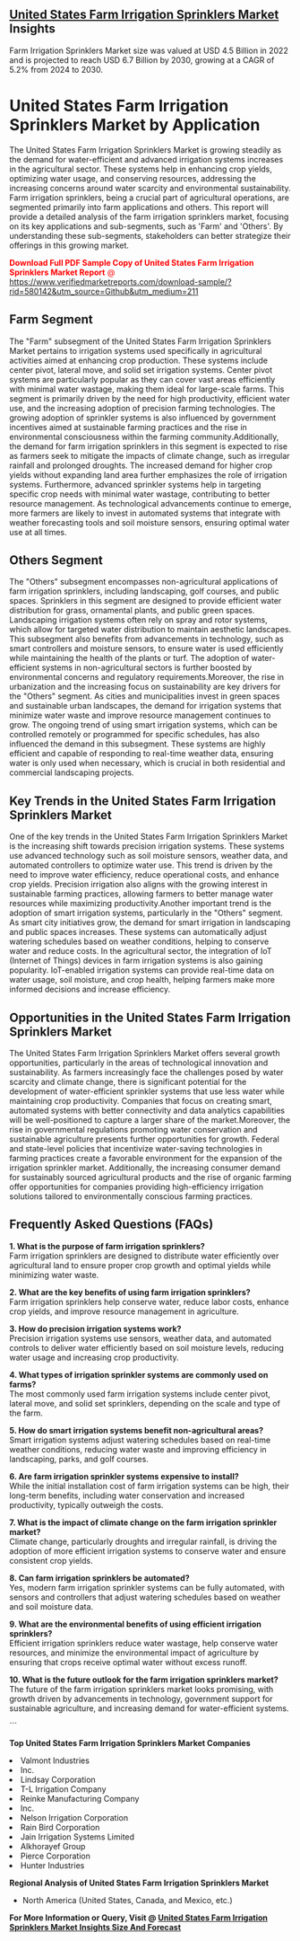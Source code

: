 <h2><a href="https://www.verifiedmarketreports.com/download-sample/?rid=580142&amp;utm_source=Github&amp;utm_medium=211" target="_blank">United States Farm Irrigation Sprinklers Market</a> Insights</h2><p>Farm Irrigation Sprinklers Market size was valued at USD 4.5 Billion in 2022 and is projected to reach USD 6.7 Billion by 2030, growing at a CAGR of 5.2% from 2024 to 2030.</p><p><h1>United States Farm Irrigation Sprinklers Market by Application</h1><p>The United States Farm Irrigation Sprinklers Market is growing steadily as the demand for water-efficient and advanced irrigation systems increases in the agricultural sector. These systems help in enhancing crop yields, optimizing water usage, and conserving resources, addressing the increasing concerns around water scarcity and environmental sustainability. Farm irrigation sprinklers, being a crucial part of agricultural operations, are segmented primarily into farm applications and others. This report will provide a detailed analysis of the farm irrigation sprinklers market, focusing on its key applications and sub-segments, such as 'Farm' and 'Others'. By understanding these sub-segments, stakeholders can better strategize their offerings in this growing market.<p><span class=""><span style="color: #ff0000;"><strong>Download Full PDF Sample Copy of United States Farm Irrigation Sprinklers Market Report</strong> @ </span><a href="https://www.verifiedmarketreports.com/download-sample/?rid=580142&amp;utm_source=Github&amp;utm_medium=211" target="_blank">https://www.verifiedmarketreports.com/download-sample/?rid=580142&amp;utm_source=Github&amp;utm_medium=211</a></span></p></p><h2>Farm Segment</h2><p>The "Farm" subsegment of the United States Farm Irrigation Sprinklers Market pertains to irrigation systems used specifically in agricultural activities aimed at enhancing crop production. These systems include center pivot, lateral move, and solid set irrigation systems. Center pivot systems are particularly popular as they can cover vast areas efficiently with minimal water wastage, making them ideal for large-scale farms. This segment is primarily driven by the need for high productivity, efficient water use, and the increasing adoption of precision farming technologies. The growing adoption of sprinkler systems is also influenced by government incentives aimed at sustainable farming practices and the rise in environmental consciousness within the farming community.Additionally, the demand for farm irrigation sprinklers in this segment is expected to rise as farmers seek to mitigate the impacts of climate change, such as irregular rainfall and prolonged droughts. The increased demand for higher crop yields without expanding land area further emphasizes the role of irrigation systems. Furthermore, advanced sprinkler systems help in targeting specific crop needs with minimal water wastage, contributing to better resource management. As technological advancements continue to emerge, more farmers are likely to invest in automated systems that integrate with weather forecasting tools and soil moisture sensors, ensuring optimal water use at all times.</p><h2>Others Segment</h2><p>The "Others" subsegment encompasses non-agricultural applications of farm irrigation sprinklers, including landscaping, golf courses, and public spaces. Sprinklers in this segment are designed to provide efficient water distribution for grass, ornamental plants, and public green spaces. Landscaping irrigation systems often rely on spray and rotor systems, which allow for targeted water distribution to maintain aesthetic landscapes. This subsegment also benefits from advancements in technology, such as smart controllers and moisture sensors, to ensure water is used efficiently while maintaining the health of the plants or turf. The adoption of water-efficient systems in non-agricultural sectors is further boosted by environmental concerns and regulatory requirements.Moreover, the rise in urbanization and the increasing focus on sustainability are key drivers for the "Others" segment. As cities and municipalities invest in green spaces and sustainable urban landscapes, the demand for irrigation systems that minimize water waste and improve resource management continues to grow. The ongoing trend of using smart irrigation systems, which can be controlled remotely or programmed for specific schedules, has also influenced the demand in this subsegment. These systems are highly efficient and capable of responding to real-time weather data, ensuring water is only used when necessary, which is crucial in both residential and commercial landscaping projects.</p><h2>Key Trends in the United States Farm Irrigation Sprinklers Market</h2><p>One of the key trends in the United States Farm Irrigation Sprinklers Market is the increasing shift towards precision irrigation systems. These systems use advanced technology such as soil moisture sensors, weather data, and automated controllers to optimize water use. This trend is driven by the need to improve water efficiency, reduce operational costs, and enhance crop yields. Precision irrigation also aligns with the growing interest in sustainable farming practices, allowing farmers to better manage water resources while maximizing productivity.Another important trend is the adoption of smart irrigation systems, particularly in the "Others" segment. As smart city initiatives grow, the demand for smart irrigation in landscaping and public spaces increases. These systems can automatically adjust watering schedules based on weather conditions, helping to conserve water and reduce costs. In the agricultural sector, the integration of IoT (Internet of Things) devices in farm irrigation systems is also gaining popularity. IoT-enabled irrigation systems can provide real-time data on water usage, soil moisture, and crop health, helping farmers make more informed decisions and increase efficiency.</p><h2>Opportunities in the United States Farm Irrigation Sprinklers Market</h2><p>The United States Farm Irrigation Sprinklers Market offers several growth opportunities, particularly in the areas of technological innovation and sustainability. As farmers increasingly face the challenges posed by water scarcity and climate change, there is significant potential for the development of water-efficient sprinkler systems that use less water while maintaining crop productivity. Companies that focus on creating smart, automated systems with better connectivity and data analytics capabilities will be well-positioned to capture a larger share of the market.Moreover, the rise in governmental regulations promoting water conservation and sustainable agriculture presents further opportunities for growth. Federal and state-level policies that incentivize water-saving technologies in farming practices create a favorable environment for the expansion of the irrigation sprinkler market. Additionally, the increasing consumer demand for sustainably sourced agricultural products and the rise of organic farming offer opportunities for companies providing high-efficiency irrigation solutions tailored to environmentally conscious farming practices.</p><h2>Frequently Asked Questions (FAQs)</h2><p><strong>1. What is the purpose of farm irrigation sprinklers?</strong><br>Farm irrigation sprinklers are designed to distribute water efficiently over agricultural land to ensure proper crop growth and optimal yields while minimizing water waste.</p><p><strong>2. What are the key benefits of using farm irrigation sprinklers?</strong><br>Farm irrigation sprinklers help conserve water, reduce labor costs, enhance crop yields, and improve resource management in agriculture.</p><p><strong>3. How do precision irrigation systems work?</strong><br>Precision irrigation systems use sensors, weather data, and automated controls to deliver water efficiently based on soil moisture levels, reducing water usage and increasing crop productivity.</p><p><strong>4. What types of irrigation sprinkler systems are commonly used on farms?</strong><br>The most commonly used farm irrigation systems include center pivot, lateral move, and solid set sprinklers, depending on the scale and type of the farm.</p><p><strong>5. How do smart irrigation systems benefit non-agricultural areas?</strong><br>Smart irrigation systems adjust watering schedules based on real-time weather conditions, reducing water waste and improving efficiency in landscaping, parks, and golf courses.</p><p><strong>6. Are farm irrigation sprinkler systems expensive to install?</strong><br>While the initial installation cost of farm irrigation systems can be high, their long-term benefits, including water conservation and increased productivity, typically outweigh the costs.</p><p><strong>7. What is the impact of climate change on the farm irrigation sprinkler market?</strong><br>Climate change, particularly droughts and irregular rainfall, is driving the adoption of more efficient irrigation systems to conserve water and ensure consistent crop yields.</p><p><strong>8. Can farm irrigation sprinklers be automated?</strong><br>Yes, modern farm irrigation sprinkler systems can be fully automated, with sensors and controllers that adjust watering schedules based on weather and soil moisture data.</p><p><strong>9. What are the environmental benefits of using efficient irrigation sprinklers?</strong><br>Efficient irrigation sprinklers reduce water wastage, help conserve water resources, and minimize the environmental impact of agriculture by ensuring that crops receive optimal water without excess runoff.</p><p><strong>10. What is the future outlook for the farm irrigation sprinklers market?</strong><br>The future of the farm irrigation sprinklers market looks promising, with growth driven by advancements in technology, government support for sustainable agriculture, and increasing demand for water-efficient systems.</p>```</p><p><strong>Top United States Farm Irrigation Sprinklers Market Companies</strong></p><div data-test-id=""><p><li>Valmont Industries</li><li> Inc.</li><li> Lindsay Corporation</li><li> T-L Irrigation Company</li><li> Reinke Manufacturing Company</li><li> Inc.</li><li> Nelson Irrigation Corporation</li><li> Rain Bird Corporation</li><li> Jain Irrigation Systems Limited</li><li> Alkhorayef Group</li><li> Pierce Corporation</li><li> Hunter Industries</li></p><div><strong>Regional Analysis of&nbsp;United States Farm Irrigation Sprinklers Market</strong></div><ul><li dir="ltr"><p dir="ltr">North America&nbsp;(United States, Canada, and Mexico, etc.)</p></li></ul><p><strong>For More Information or Query, Visit @&nbsp;</strong><strong><a href="https://www.verifiedmarketreports.com/product/farm-irrigation-sprinklers-market/?utm_source=Github&amp;utm_medium=211" target="_blank">United States Farm Irrigation Sprinklers Market Insights Size And Forecast</a></strong></p></div>

